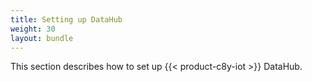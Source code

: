 ```yaml
---
title: Setting up DataHub
weight: 30
layout: bundle
---
```


This section describes how to set up {{< product-c8y-iot >}} DataHub.
